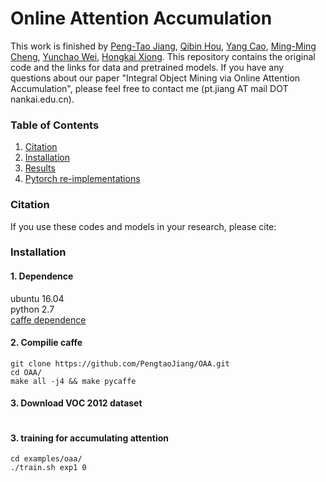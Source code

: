 # Online Attention Accumulation
This work is finished by [Peng-Tao Jiang](pengtaojiang.github.io), [Qibin Hou](http://mmcheng.net/qbhou/), [Yang Cao](https://mmcheng.net/ycao), [Ming-Ming Cheng](https://mmcheng.net/cmm/), [Yunchao Wei](https://weiyc.github.io/), [Hongkai Xiong](http://min.sjtu.edu.cn/xhk.htm).
This repository contains the original code and the links for data and pretrained models. If you have any questions about our paper "Integral Object Mining via Online Attention Accumulation", please feel free to contact me (pt.jiang AT mail DOT nankai.edu.cn).

### Table of Contents
1. [Citation](#citation)
2. [Installation](#installation)
3. [Results](#results)
4. [Pytorch re-implementations](#pytorch-re-implementations)
### Citation
If you use these codes and models in your research, please cite:

### Installation
#### 1. Dependence
  ubuntu 16.04  
  python 2.7  
  [caffe dependence](https://caffe.berkeleyvision.org/install_apt.html)

#### 2. Compilie caffe
```
git clone https://github.com/PengtaoJiang/OAA.git
cd OAA/
make all -j4 && make pycaffe
```
#### 3. Download VOC 2012 dataset
```

```
#### 3. training for accumulating attention
```
cd examples/oaa/
./train.sh exp1 0
```
